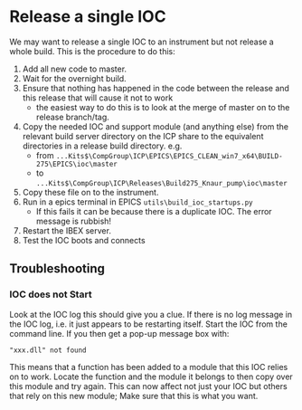 # Release a single IOC

We may want to release a single IOC to an instrument but not release a whole build. This is the procedure to do this:

1. Add all new code to master.
1. Wait for the overnight build.
1. Ensure that nothing has happened in the code between the release and this release that will cause it not to work
    * the easiest way to do this is to look at the merge of master on to the release branch/tag.
1. Copy the needed IOC and support module (and anything else) from the relevant build server directory on the ICP share to the equivalent directories in a release build directory. e.g. 
    - from `...Kits$\CompGroup\ICP\EPICS\EPICS_CLEAN_win7_x64\BUILD-275\EPICS\ioc\master`
    - to `...Kits$\CompGroup\ICP\Releases\Build275_Knaur_pump\ioc\master`
1. Copy these file on to the instrument.
1. Run in a epics terminal in EPICS `utils\build_ioc_startups.py`
    - If this fails it can be because there is a duplicate IOC.  The error message is rubbish!
1. Restart the IBEX server.
1. Test the IOC boots and connects

## Troubleshooting

### IOC does not Start

Look at the IOC log this should give you a clue. If there is no log message in the IOC log, i.e. it just appears to be restarting itself. Start the IOC from the command line. If you then get a pop-up message box with:

    "xxx.dll" not found 

This means that a function has been added to a module that this IOC relies on to work. Locate the function and the module it belongs to then copy over this module and try again. This can now affect not just your IOC but others that rely on this new module; Make sure that this is what you want.
